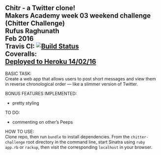 <b>Chitr - a Twitter clone!</b><br>
Makers Academy week 03 weekend challenge (Chitter Challenge)<br>
Rufus Raghunath<br>
Feb 2016<br>
Travis CI: [![Build Status](https://travis-ci.org/rufusraghunath/chitter-challenge.svg?branch=master)](https://travis-ci.org/rufusraghunath/chitter-challenge)<br>
Coveralls: <br>
<a href=“HEROKU”>Deployed to Heroku 14/02/16</a>
---

BASIC TASK:<br>
Create a web app that allows users to post short messages and view them in reverse chronological order — like a slimmer version of Twitter.

BONUS FEATURES IMPLEMENTED:<br>
- pretty styling

TO DO:<br>
- commenting on other’s Peeps

HOW TO USE:<br>
Clone repo, then run ```bundle``` to install dependencies. From the ```chitter-challenge``` root directory in the command line, start Sinatra using ```ruby app.rb``` or ```rackup```, then visit the corresponding ```localhost``` in your browser.
